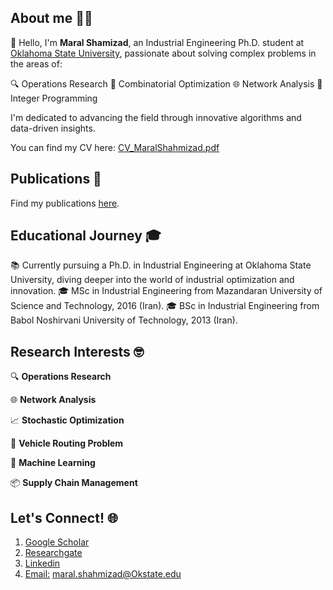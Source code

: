 ## About me 👩‍🔬
👋 Hello, I'm **Maral Shamizad**, an Industrial Engineering Ph.D. student at  [Oklahoma State University](https://go.okstate.edu/), passionate about solving complex problems in the areas of:

🔍 Operations Research
🎲 Combinatorial Optimization
🌐 Network Analysis
🧮 Integer Programming

I'm dedicated to advancing the field through innovative algorithms and data-driven insights.

You can find my CV here: [CV_MaralShahmizad.pdf](https://github.com/maralshahmizad/CV/blob/b5bcccd013f97037117f803531c8e3318cfefd24/CV_Maral.pdf)


## Publications 📖
Find my publications [here](https://scholar.google.com/citations?hl=en&user=EetymRMAAAAJ).

## Educational Journey 🎓
📚 Currently pursuing a Ph.D. in Industrial Engineering at Oklahoma State University, diving deeper into the world of industrial optimization and innovation.
🎓 MSc in Industrial Engineering from Mazandaran University of Science and Technology, 2016 (Iran).
🎓 BSc in Industrial Engineering from Babol Noshirvani University of Technology, 2013 (Iran).

## Research Interests 🤓
🔍 **Operations Research**

🌐 **Network Analysis**

📈 **Stochastic Optimization**

🚚 **Vehicle Routing Problem**

🤖 **Machine Learning**

📦 **Supply Chain Management**

## Let's Connect! 🌐
1. [Google Scholar](https://scholar.google.com/citations?hl=en&user=EetymRMAAAAJ)
2. [Researchgate](https://www.researchgate.net/profile/Maral-Shahmizad)
3. [Linkedin](https://www.linkedin.com/in/maral-shahmizad-8b9a9b19b/)
4. [Email:]() maral.shahmizad@Okstate.edu
